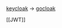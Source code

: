 
[keycloak](https://github.com/keycloak/keycloak) -> [gocloak](https://github.com/Nerzal/gocloak)


[[JWT]]